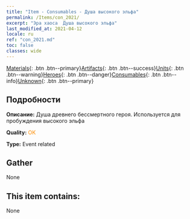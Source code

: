 ```yaml
---
title: "Item - Consumables - Душа высокого эльфа"
permalink: /Items/con_2021/
excerpt: "Эра хаоса  Душа высокого эльфа"
last_modified_at: 2021-04-12
locale: ru
ref: "con_2021.md"
toc: false
classes: wide
---
```

 [Materials](/ru/Items/){: .btn .btn--primary}[Artifacts](/ru/Items/Artifacts/){: .btn .btn--success}[Units](/ru/Items/Units/){: .btn .btn--warning}[Heroes](/ru/Items/Heroes/){: .btn .btn--danger}[Consumables](/ru/Items/Consumables/){: .btn .btn--info}[Unknown](/ru/Items/Unknown/){: .btn .btn--primary}

## Подробности
 **Описание:** Душа древнего бессмертного героя. Используется для пробуждения высокого эльфа

 **Quality:** <span style="color: #FF8C00">OK</span>

 **Type:** Event related

## Gather

  None

## This item contains:

  None

